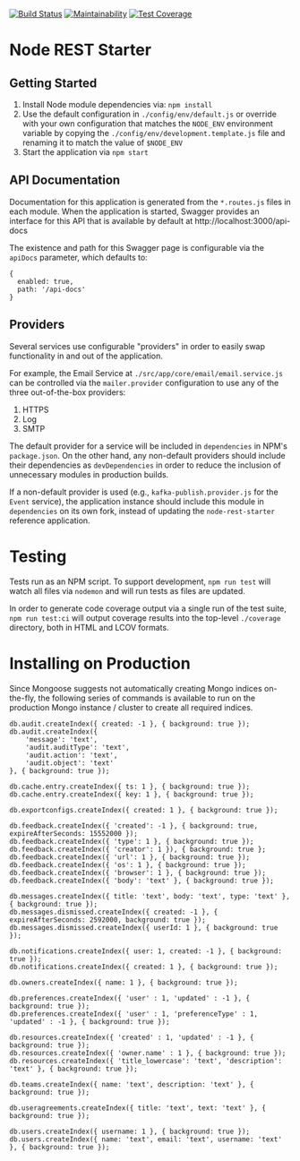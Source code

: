 [![Build Status](https://travis-ci.org/Asymmetrik/node-rest-starter.svg?branch=develop)](https://travis-ci.org/Asymmetrik/node-rest-starter)
[![Maintainability](https://api.codeclimate.com/v1/badges/38b36e9f561532e17b23/maintainability)](https://codeclimate.com/github/Asymmetrik/node-rest-starter/maintainability)
[![Test Coverage](https://api.codeclimate.com/v1/badges/38b36e9f561532e17b23/test_coverage)](https://codeclimate.com/github/Asymmetrik/node-rest-starter/test_coverage)

# Node REST Starter

## Getting Started

1. Install Node module dependencies via: `npm install`
1. Use the default configuration in `./config/env/default.js` or override with your own configuration that matches the `NODE_ENV` environment variable by copying the `./config/env/development.template.js` file and renaming it to match the value of `$NODE_ENV`
1. Start the application via `npm start`

## API Documentation

Documentation for this application is generated from the `*.routes.js` files in each module. When the application is started, Swagger provides an interface for this API that is available by default at http://localhost:3000/api-docs

The existence and path for this Swagger page is configurable via the `apiDocs` parameter, which defaults to:

```
{
  enabled: true,
  path: '/api-docs'
}
```

## Providers

Several services use configurable "providers" in order to easily swap functionality in and out of the application.

For example, the Email Service at `./src/app/core/email/email.service.js` can be controlled via the `mailer.provider` configuration to use any of the three out-of-the-box providers:
1. HTTPS
1. Log
1. SMTP

The default provider for a service will be included in `dependencies` in NPM's `package.json`. On the other hand, any non-default providers should include their dependencies as `devDependencies` in order to reduce the inclusion of unnecessary modules in production builds.

If a non-default provider is used (e.g., `kafka-publish.provider.js` for the `Event` service), the application instance should include this module in `dependencies` on its own fork, instead of updating the `node-rest-starter` reference application.

# Testing

Tests run as an NPM script. To support development, `npm run test` will watch all files via `nodemon` and will run tests as files are updated.

In order to generate code coverage output via a single run of the test suite, `npm run test:ci` will output coverage results into the top-level `./coverage` directory, both in HTML and LCOV formats.

# Installing on Production

Since Mongoose suggests not automatically creating Mongo indices on-the-fly, the following series of commands is available to run on the production Mongo instance / cluster to create all required indices.

```
db.audit.createIndex({ created: -1 }, { background: true });
db.audit.createIndex({
    'message': 'text',
    'audit.auditType': 'text',
    'audit.action': 'text',
    'audit.object': 'text'
}, { background: true });

db.cache.entry.createIndex({ ts: 1 }, { background: true });
db.cache.entry.createIndex({ key: 1 }, { background: true });

db.exportconfigs.createIndex({ created: 1 }, { background: true });

db.feedback.createIndex({ 'created': -1 }, { background: true, expireAfterSeconds: 15552000 });
db.feedback.createIndex({ 'type': 1 }, { background: true });
db.feedback.createIndex({ 'creator': 1 }), { background: true };
db.feedback.createIndex({ 'url': 1 }, { background: true });
db.feedback.createIndex({ 'os': 1 }, { background: true });
db.feedback.createIndex({ 'browser': 1 }, { background: true });
db.feedback.createIndex({ 'body': 'text' }, { background: true });

db.messages.createIndex({ title: 'text', body: 'text', type: 'text' }, { background: true });
db.messages.dismissed.createIndex({ created: -1 }, { expireAfterSeconds: 2592000, background: true });
db.messages.dismissed.createIndex({ userId: 1 }, { background: true });

db.notifications.createIndex({ user: 1, created: -1 }, { background: true });
db.notifications.createIndex({ created: 1 }, { background: true });

db.owners.createIndex({ name: 1 }, { background: true });

db.preferences.createIndex({ 'user' : 1, 'updated' : -1 }, { background: true });
db.preferences.createIndex({ 'user' : 1, 'preferenceType' : 1, 'updated' : -1 }, { background: true });

db.resources.createIndex({ 'created' : 1, 'updated' : -1 }, { background: true });
db.resources.createIndex({ 'owner.name' : 1 }, { background: true });
db.resources.createIndex({ 'title_lowercase': 'text', 'description': 'text' }, { background: true });

db.teams.createIndex({ name: 'text', description: 'text' }, { background: true });

db.useragreements.createIndex({ title: 'text', text: 'text' }, { background: true });

db.users.createIndex({ username: 1 }, { background: true });
db.users.createIndex({ name: 'text', email: 'text', username: 'text' }, { background: true });
```
